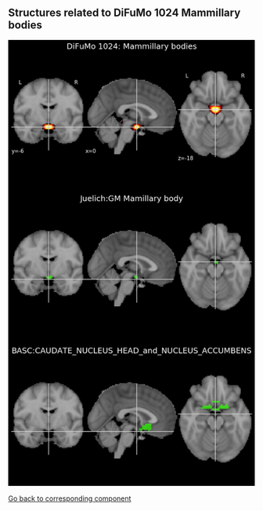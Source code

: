 


## Structures related to DiFuMo 1024 Mammillary bodies

![378](378.jpg "Structures related to DiFuMo 1024 Mammillary bodies")

[Go back to corresponding component](https://parietal-inria.github.io/DiFuMo/1024/html/378.html)